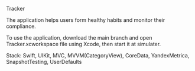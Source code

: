 Tracker

The application helps users form healthy habits and monitor their compliance.

To use the application, download the main branch and open Tracker.xcworkspace file using Xcode, then start it at simulater.

Stack: Swift, UIKit, MVC, MVVM(CategoryView), CoreData, YandexMetrica, SnapshotTesting, UserDefaults
